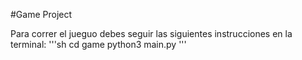 #Game Project 

Para correr el jueguo debes seguir las siguientes instrucciones en la terminal:
'''sh
cd game 
python3 main.py
'''